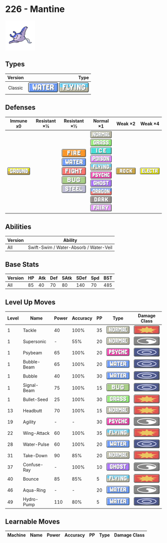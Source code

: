 # 226 - Mantine

![mantine](../img/pokemon/226.png)

## Types

| Version | Type                                                                |
| :-----: | ------------------------------------------------------------------: |
| Classic | ![water](../img/types/water.png) ![flying](../img/types/flying.png) |

## Defenses

| Immune x0                          | Resistant ×¼ | Resistant ×½                                                                                                                                                                         | Normal ×1                                                                                                                                                                                                                                                                                                                                                                           | Weak ×2                        | Weak ×4                                |
| ---------------------------------- | ------------ | ------------------------------------------------------------------------------------------------------------------------------------------------------------------------------------ | ----------------------------------------------------------------------------------------------------------------------------------------------------------------------------------------------------------------------------------------------------------------------------------------------------------------------------------------------------------------------------------- | ------------------------------ | -------------------------------------- |
| ![ground](../img/types/ground.png) |              | ![fire](../img/types/fire.png)<br/>![water](../img/types/water.png)<br/>![fighting](../img/types/fighting.png)<br/>![bug](../img/types/bug.png)<br/>![steel](../img/types/steel.png) | ![normal](../img/types/normal.png)<br/>![grass](../img/types/grass.png)<br/>![ice](../img/types/ice.png)<br/>![poison](../img/types/poison.png)<br/>![flying](../img/types/flying.png)<br/>![psychic](../img/types/psychic.png)<br/>![ghost](../img/types/ghost.png)<br/>![dragon](../img/types/dragon.png)<br/>![dark](../img/types/dark.png)<br/>![fairy](../img/types/fairy.png) | ![rock](../img/types/rock.png) | ![electric](../img/types/electric.png) |

## Abilities

| Version | Ability                                |
| ------- | -------------------------------------- |
| All     | Swift-Swim / Water-Absorb / Water-Veil |

## Base Stats

| Version | HP | Atk | Def | SAtk | SDef | Spd | BST |
| ------- | -- | --- | --- | ---- | ---- | --- | --- |
| All     | 85 | 40  | 70  | 80   | 140  | 70  | 485 |

## Level Up Moves

| Level | Name        | Power | Accuracy | PP | Type                                 | Damage Class                           |
| ----- | ----------- | ----- | -------- | -- | ------------------------------------ | -------------------------------------- |
| 1     | Tackle      | 40    | 100%     | 35 | ![normal](../img/types/normal.png)   | ![physical](../img/types/physical.png) |
| 1     | Supersonic  | -     | 55%      | 20 | ![normal](../img/types/normal.png)   | ![status](../img/types/status.png)     |
| 1     | Psybeam     | 65    | 100%     | 20 | ![psychic](../img/types/psychic.png) | ![special](../img/types/special.png)   |
| 1     | Bubble-Beam | 65    | 100%     | 20 | ![water](../img/types/water.png)     | ![special](../img/types/special.png)   |
| 1     | Bubble      | 40    | 100%     | 30 | ![water](../img/types/water.png)     | ![special](../img/types/special.png)   |
| 1     | Signal-Beam | 75    | 100%     | 15 | ![bug](../img/types/bug.png)         | ![special](../img/types/special.png)   |
| 1     | Bullet-Seed | 25    | 100%     | 30 | ![grass](../img/types/grass.png)     | ![physical](../img/types/physical.png) |
| 13    | Headbutt    | 70    | 100%     | 15 | ![normal](../img/types/normal.png)   | ![physical](../img/types/physical.png) |
| 19    | Agility     | -     | -        | 30 | ![psychic](../img/types/psychic.png) | ![status](../img/types/status.png)     |
| 22    | Wing-Attack | 60    | 100%     | 35 | ![flying](../img/types/flying.png)   | ![physical](../img/types/physical.png) |
| 28    | Water-Pulse | 60    | 100%     | 20 | ![water](../img/types/water.png)     | ![special](../img/types/special.png)   |
| 31    | Take-Down   | 90    | 85%      | 20 | ![normal](../img/types/normal.png)   | ![physical](../img/types/physical.png) |
| 37    | Confuse-Ray | -     | 100%     | 10 | ![ghost](../img/types/ghost.png)     | ![status](../img/types/status.png)     |
| 40    | Bounce      | 85    | 85%      | 5  | ![flying](../img/types/flying.png)   | ![physical](../img/types/physical.png) |
| 46    | Aqua-Ring   | -     | -        | 20 | ![water](../img/types/water.png)     | ![status](../img/types/status.png)     |
| 49    | Hydro-Pump  | 110   | 80%      | 5  | ![water](../img/types/water.png)     | ![special](../img/types/special.png)   |

## Learnable Moves

| Machine | Name | Power | Accuracy | PP | Type | Damage Class |
| ------- | ---- | ----- | -------- | -- | ---- | ------------ |